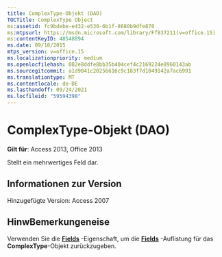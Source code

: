 ```yaml
---
title: ComplexType-Objekt (DAO)
TOCTitle: ComplexType Object
ms:assetid: fc9bdebe-e432-e530-6b1f-8680b9dfe870
ms:mtpsurl: https://msdn.microsoft.com/library/Ff837211(v=office.15)
ms:contentKeyID: 48548894
ms.date: 09/18/2015
mtps_version: v=office.15
ms.localizationpriority: medium
ms.openlocfilehash: 082e8ddfe8bb35b404cef4c2169224e8960143ab
ms.sourcegitcommit: a1d9041c20256616c9c183f7d1049142a7ac6991
ms.translationtype: MT
ms.contentlocale: de-DE
ms.lasthandoff: 09/24/2021
ms.locfileid: "59594398"
---
```

# <a name="complextype-object-dao"></a>ComplexType-Objekt (DAO)

**Gilt für**: Access 2013, Office 2013

Stellt ein mehrwertiges Feld dar.

## <a name="version-information"></a>Informationen zur Version

Hinzugefügte Version: Access 2007

## <a name="remarks"></a>HinwBemerkungeneise

Verwenden Sie die **[Fields](complextype-fields-property-dao.md)** -Eigenschaft, um die **[Fields](fields-collection-dao.md)** -Auflistung für das **ComplexType**-Objekt zurückzugeben.

